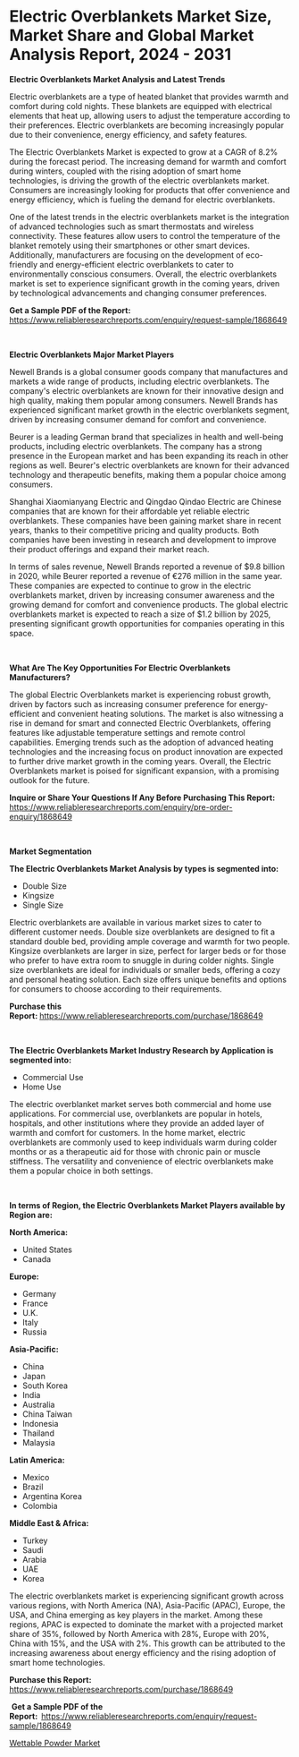 <p><h1>Electric Overblankets Market Size, Market Share and Global Market Analysis Report, 2024 - 2031</h1></p><p><strong>Electric Overblankets Market Analysis and Latest Trends</strong></p>
<p><p>Electric overblankets are a type of heated blanket that provides warmth and comfort during cold nights. These blankets are equipped with electrical elements that heat up, allowing users to adjust the temperature according to their preferences. Electric overblankets are becoming increasingly popular due to their convenience, energy efficiency, and safety features.</p><p>The Electric Overblankets Market is expected to grow at a CAGR of 8.2% during the forecast period. The increasing demand for warmth and comfort during winters, coupled with the rising adoption of smart home technologies, is driving the growth of the electric overblankets market. Consumers are increasingly looking for products that offer convenience and energy efficiency, which is fueling the demand for electric overblankets.</p><p>One of the latest trends in the electric overblankets market is the integration of advanced technologies such as smart thermostats and wireless connectivity. These features allow users to control the temperature of the blanket remotely using their smartphones or other smart devices. Additionally, manufacturers are focusing on the development of eco-friendly and energy-efficient electric overblankets to cater to environmentally conscious consumers. Overall, the electric overblankets market is set to experience significant growth in the coming years, driven by technological advancements and changing consumer preferences.</p></p>
<p><strong>Get a Sample PDF of the Report:&nbsp;</strong> <a href="https://www.reliableresearchreports.com/enquiry/request-sample/1868649">https://www.reliableresearchreports.com/enquiry/request-sample/1868649</a></p>
<p>&nbsp;</p>
<p><strong>Electric Overblankets Major Market Players</strong></p>
<p><p>Newell Brands is a global consumer goods company that manufactures and markets a wide range of products, including electric overblankets. The company's electric overblankets are known for their innovative design and high quality, making them popular among consumers. Newell Brands has experienced significant market growth in the electric overblankets segment, driven by increasing consumer demand for comfort and convenience.</p><p>Beurer is a leading German brand that specializes in health and well-being products, including electric overblankets. The company has a strong presence in the European market and has been expanding its reach in other regions as well. Beurer's electric overblankets are known for their advanced technology and therapeutic benefits, making them a popular choice among consumers.</p><p>Shanghai Xiaomianyang Electric and Qingdao Qindao Electric are Chinese companies that are known for their affordable yet reliable electric overblankets. These companies have been gaining market share in recent years, thanks to their competitive pricing and quality products. Both companies have been investing in research and development to improve their product offerings and expand their market reach.</p><p>In terms of sales revenue, Newell Brands reported a revenue of $9.8 billion in 2020, while Beurer reported a revenue of €276 million in the same year. These companies are expected to continue to grow in the electric overblankets market, driven by increasing consumer awareness and the growing demand for comfort and convenience products. The global electric overblankets market is expected to reach a size of $1.2 billion by 2025, presenting significant growth opportunities for companies operating in this space.</p></p>
<p>&nbsp;</p>
<p><strong>What Are The Key Opportunities For Electric Overblankets Manufacturers?</strong></p>
<p><p>The global Electric Overblankets market is experiencing robust growth, driven by factors such as increasing consumer preference for energy-efficient and convenient heating solutions. The market is also witnessing a rise in demand for smart and connected Electric Overblankets, offering features like adjustable temperature settings and remote control capabilities. Emerging trends such as the adoption of advanced heating technologies and the increasing focus on product innovation are expected to further drive market growth in the coming years. Overall, the Electric Overblankets market is poised for significant expansion, with a promising outlook for the future.</p></p>
<p><strong>Inquire or Share Your Questions If Any Before Purchasing This Report:</strong> <a href="https://www.reliableresearchreports.com/enquiry/pre-order-enquiry/1868649">https://www.reliableresearchreports.com/enquiry/pre-order-enquiry/1868649</a></p>
<p>&nbsp;</p>
<p><strong>Market Segmentation</strong></p>
<p><strong>The Electric Overblankets Market Analysis by types is segmented into:</strong></p>
<p><ul><li>Double Size</li><li>Kingsize</li><li>Single Size</li></ul></p>
<p><p>Electric overblankets are available in various market sizes to cater to different customer needs. Double size overblankets are designed to fit a standard double bed, providing ample coverage and warmth for two people. Kingsize overblankets are larger in size, perfect for larger beds or for those who prefer to have extra room to snuggle in during colder nights. Single size overblankets are ideal for individuals or smaller beds, offering a cozy and personal heating solution. Each size offers unique benefits and options for consumers to choose according to their requirements.</p></p>
<p><strong>Purchase this Report:&nbsp;</strong><a href="https://www.reliableresearchreports.com/purchase/1868649">https://www.reliableresearchreports.com/purchase/1868649</a></p>
<p>&nbsp;</p>
<p><strong>The Electric Overblankets Market Industry Research by Application is segmented into:</strong></p>
<p><ul><li>Commercial Use</li><li>Home Use</li></ul></p>
<p><p>The electric overblanket market serves both commercial and home use applications. For commercial use, overblankets are popular in hotels, hospitals, and other institutions where they provide an added layer of warmth and comfort for customers. In the home market, electric overblankets are commonly used to keep individuals warm during colder months or as a therapeutic aid for those with chronic pain or muscle stiffness. The versatility and convenience of electric overblankets make them a popular choice in both settings.</p></p>
<p>&nbsp;</p>
<p><strong>In terms of Region, the Electric Overblankets Market Players available by Region are:</strong></p>
<p>
    <p> <strong> North America: </strong>
        <ul>
            <li>United States</li>
            <li>Canada</li>
        </ul>
        </p> 
    <p> <strong> Europe: </strong>
        <ul>
            <li>Germany</li>
            <li>France</li>
            <li>U.K.</li>
            <li>Italy</li>
            <li>Russia</li>
        </ul>
        </p> 
    <p> <strong> Asia-Pacific: </strong>
        <ul>
            <li>China</li>
            <li>Japan</li>
            <li>South Korea</li>
            <li>India</li>
            <li>Australia</li>
            <li>China Taiwan</li>
            <li>Indonesia</li>
            <li>Thailand</li>
            <li>Malaysia</li>
        </ul>
        </p> 
    <p> <strong> Latin America: </strong>
        <ul>
            <li>Mexico</li>
            <li>Brazil</li>
            <li>Argentina Korea</li>
            <li>Colombia</li>
        </ul>
        </p> 
    <p> <strong> Middle East & Africa: </strong>
        <ul>
            <li>Turkey</li>
            <li>Saudi</li>
            <li>Arabia</li>
            <li>UAE</li>
            <li>Korea</li>
        </ul>
    </p>
    </p>
<p><p>The electric overblankets market is experiencing significant growth across various regions, with North America (NA), Asia-Pacific (APAC), Europe, the USA, and China emerging as key players in the market. Among these regions, APAC is expected to dominate the market with a projected market share of 35%, followed by North America with 28%, Europe with 20%, China with 15%, and the USA with 2%. This growth can be attributed to the increasing awareness about energy efficiency and the rising adoption of smart home technologies.</p></p>
<p><strong>Purchase this Report: </strong><a href="https://www.reliableresearchreports.com/purchase/1868649">https://www.reliableresearchreports.com/purchase/1868649</a></p>
<p>&nbsp;<strong>Get a Sample PDF of the Report:&nbsp;&nbsp;</strong><a href="https://www.reliableresearchreports.com/enquiry/request-sample/1868649">https://www.reliableresearchreports.com/enquiry/request-sample/1868649</a></p>
<p><strong></strong></p>
<p><p><a href="https://invited-way-688.notion.site/Wettable-Powder-Market-Size-Evaluating-its-Market-Trends-Growth-and-Projections-2024-2031-ec908212be3742e0ac32ff9fccea3aaa">Wettable Powder Market</a></p></p>